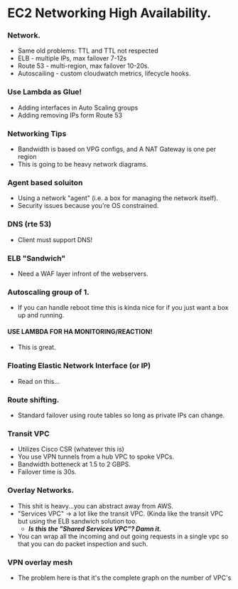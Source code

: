 EC2 Networking High Availability.
=================================

### Network.

* Same old problems: TTL and TTL not respected
* ELB - multiple IPs, max failover 7-12s
* Route 53 - multi-region, max failover 10-20s.
* Autoscailing - custom cloudwatch metrics, lifecycle hooks.
 
### Use Lambda as Glue!

* Adding interfaces in Auto Scaling groups
* Adding removing IPs form Route 53

### Networking Tips

* Bandwidth is based on VPG configs, and A NAT Gateway is one per region
* This is going to be heavy network diagrams.

### Agent based soluiton

* Using a network "agent" (i.e. a box for managing the network itself).
* Security issues because you're OS constrained.

### DNS (rte 53)

* Client must support DNS!

### ELB "Sandwich"

* Need a WAF layer infront of the webservers.

### Autoscaling group of 1.

* If you can handle reboot time this is kinda nice for if you just want a box up and running.

#### USE LAMBDA FOR HA MONITORING/REACTION!

* This is great.

### Floating Elastic Network Interface (or IP)

* Read on this...

### Route shifting.

* Standard failover using route tables so long as private IPs can change.

### Transit VPC

* Utilizes Cisco CSR (whatever this is)
* You use VPN tunnels from a hub VPC to spoke VPCs.
* Bandwidth botteneck at 1.5 to 2 GBPS.
* Failover time is 30s.

### Overlay Networks.

* This shit is heavy...you can abstract away from AWS.
* "Services VPC" -> a lot like the transit VPC. (Kinda like the transit VPC but using the ELB sandwich solution too.
    * __*Is this the "Shared Services VPC"? Damn it.*__ 
* You can wrap all the incoming and out going requests in a single vpc so that you can do packet inspection and such.

### VPN overlay mesh

* The problem here is that it's the complete graph on the number of VPC's